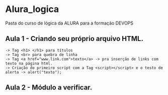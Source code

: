 # Alura_logica
Pasta do curso de lógica da ALURA para a formação DEVOPS

## Aula 1 - Criando seu próprio arquivo HTML.
	-> Tag <h1> </h1> para títulos
	-> Tag <br> para quebra de linha
	-> Tag <a href="www.link.com">texto</a> -> pra inserção de links com texto na página html.
	-> Criação do primeiro script com a Tag <script></script> e o testo de alerta -> alert("texto");

## Aula 2 - Módulo a verificar.
